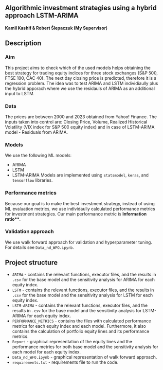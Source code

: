 ## Algorithmic investment strategies using a hybrid approach LSTM-ARIMA
#### Kamil Kashif & Robert Ślepaczuk (My Supervisor)

## Description

### Aim
This project aims to check which of the used models helps obtaining the best strategy for trading equity indices for three stock exchanges (S&P 500, FTSE 100, CAC 40). The next day closing price is predicted, therefore it is a regression problem. The idea was to test ARIMA and LSTM individiaully plus the hybrid apporach where we use the residauls of ARIMA as an additional input to LSTM.

### Data
The prices are between 2000 and 2023 obtained from Yahoo! Finance. The inputs taken into control are: Closing Price, Volume, Realized Historical Volatility (VIX index for S&P 500 equity index) and in case of LSTM-ARIMA model - Residuals from ARIMA.

### Models
We use the following ML models:
- ARIMA
- LSTM
- LSTM-ARIMA
Models are implemented using `statsmodel`, `keras`, and `tensorflow` libraries.

### Performance metrics
Because our goal is to make the best investment strategy, instead of using ML evaluation metrics, we use individaully calculated performance metrics for investment strategies. Our main performance metric is **Information ratio\*\***.

### Validation approach
We use walk forward approach for validation and hyperparameter tuning. For details see `Data_nd_WFO.ipynb`.

## Project structure

- `ARIMA` - contains the relevant functions, executor files, and the results in `.csv` for the base model and the sensitivity analysis for ARIMA for each equity index.
- `LSTM` - contains the relevant functions, executor files, and the results in `.csv` for the base model and the sensitivity analysis for LSTM for each equity index.
- `LSTM-ARIMA` - contains the relevant functions, executor files, and the results in `.csv` for the base model and the sensitivity analysis for LSTM-ARIMA for each equity index.
- `PERFORMANCE_METRICS` - contains the files with calculated performance metrics for each equity index and each model. Furthermore, it also contains the calculation of portfolio equity lines and its performance metrics.
- `Report` - graphical representation of the equity lines and the performance metrics for both base model and the sensitivity analysis for each model for each equity index.
- `Data_nd_WFO.ipynb` - graphical representation of walk forward approach.
- `requirements.txt` - requirements file to run the code.
